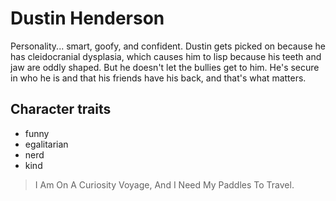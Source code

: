 # Dustin Henderson

Personality... smart, goofy, and confident. Dustin gets picked on because he has cleidocranial
dysplasia, which causes him to lisp because his teeth and jaw are oddly shaped. 
But he doesn't let the bullies get to him. He's secure in who he is and that his friends
have his back, and that's what matters.

## Character traits

* funny
* egalitarian
* nerd
* kind

> I Am On A Curiosity Voyage, And I Need My Paddles To Travel.
